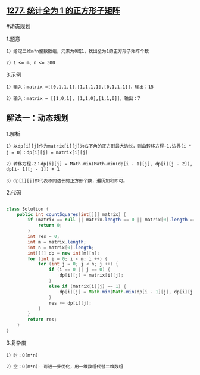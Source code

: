 ## [1277. 统计全为 1 的正方形子矩阵](https://leetcode.cn/problems/count-square-submatrices-with-all-ones/description/)

#动态规划

1.题意

    1）给定二维m*n整数数组，元素为0或1，找出全为1的正方形子矩阵个数

    2）1 <= m、n <= 300

3.示例

    1）输入：matrix =[[0,1,1,1],[1,1,1,1],[0,1,1,1]]，输出：15

    2）输入：matrix = [[1,0,1], [1,1,0],[1,1,0]]，输出：7

## 解法一：动态规划

1.解析

    1）以dp[i][j]作为matrix[i][j]为右下角的正方形最大边长，则由转移方程-1.边界(i * j = 0)：dp[i][j] = matrix[i][j]

    2）转移方程-2：dp[i][j] = Math.min(Math.min(dp[i - 1][j], dp[i][j - 2]), dp[i- 1][j - 1]) + 1

    3）dp[i][j]即代表不同边长的正方形个数，遍历加和即可。

2.代码
```java

class Solution {
    public int countSquares(int[][] matrix) {
        if (matrix == null || matrix.length == 0 || matrix[0].length == 0) {
            return 0;
        }
        int res = 0;
        int m = matrix.length;
        int n = matrix[0].length;
        int[][] dp = new int[m][n];
        for (int i = 0; i < m; i ++) {
            for (int j = 0; j < n; j ++) {
                if (i == 0 || j == 0) {
                    dp[i][j] = matrix[i][j];
                }
                else if (matrix[i][j] == 1) {
                    dp[i][j] = Math.min(Math.min(dp[i - 1][j], dp[i][j - 1]), dp[i - 1][j - 1]) + 1;
                }
                res += dp[i][j];
            }
        }
        return res;
    }
}
```
3.复杂度

    1）时：O(m*n)

    2）空：O(m*n)--可进一步优化，用一维数组代替二维数组
